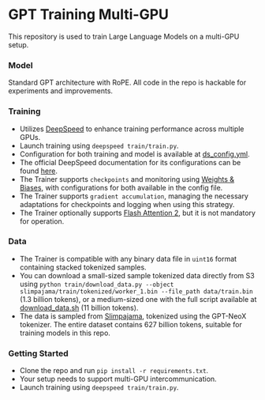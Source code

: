 # GPT Training Multi-GPU

This repository is used to train Large Language Models on a multi-GPU setup.

### Model
Standard GPT architecture with RoPE. All code in the repo is hackable for experiments and improvements.

### Training
- Utilizes [DeepSpeed](https://github.com/microsoft/DeepSpeed) to enhance training performance across multiple GPUs.
- Launch training using `deepspeed train/train.py`.
- Configuration for both training and model is available at [ds_config.yml](ds_config.yml).
- The official DeepSpeed documentation for its configurations can be found [here](https://www.deepspeed.ai/docs/config-json/).
- The Trainer supports `checkpoints` and monitoring using [Weights & Biases](https://wandb.ai/), with configurations for both available in the config file.
- The Trainer supports `gradient accumulation`, managing the necessary adaptations for checkpoints and logging when using this strategy.
- The Trainer optionally supports [Flash Attention 2](https://github.com/Dao-AILab/flash-attention), but it is not mandatory for operation.

### Data
- The Trainer is compatible with any binary data file in `uint16` format containing stacked tokenized samples.
- You can download a small-sized sample tokenized data directly from S3 using `python train/download_data.py --object slimpajama/train/tokenized/worker_1.bin --file_path data/train.bin` (1.3 billion tokens), or a medium-sized one with the full script available at [download_data.sh](download_data.sh) (11 billion tokens).
- The data is sampled from [Slimpajama](https://huggingface.co/datasets/cerebras/SlimPajama-627B), tokenized using the GPT-NeoX tokenizer. The entire dataset contains 627 billion tokens, suitable for training models in this repo.

### Getting Started
- Clone the repo and run `pip install -r requirements.txt`.
- Your setup needs to support multi-GPU intercommunication.
- Launch training using `deepspeed train/train.py`.
